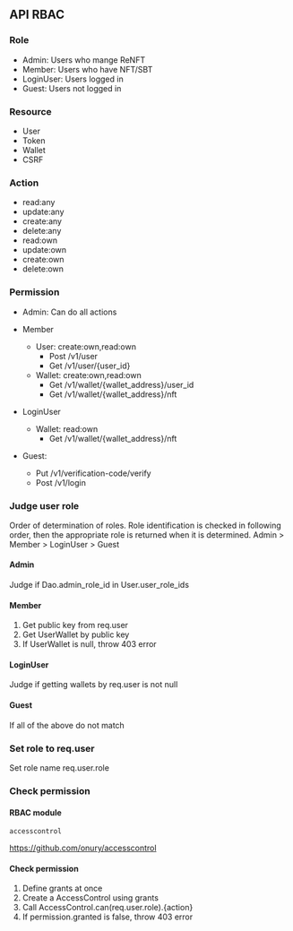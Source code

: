 ## API RBAC
### Role
- Admin: Users who mange ReNFT
- Member: Users who have NFT/SBT
- LoginUser: Users logged in
- Guest: Users not logged in
  
### Resource
- User
- Token
- Wallet
- CSRF

### Action
- read:any
- update:any
- create:any
- delete:any
- read:own
- update:own
- create:own
- delete:own

### Permission
- Admin: Can do all actions

- Member
  - User: create:own,read:own
    - Post /v1/user
    - Get /v1/user/{user_id}
  - Wallet: create:own,read:own
    - Get /v1/wallet/{wallet_address}/user_id
    - Get /v1/wallet/{wallet_address}/nft
  
- LoginUser
  - Wallet: read:own
    - Get /v1/wallet/{wallet_address}/nft

- Guest:
  - Put /v1/verification-code/verify
  - Post /v1/login

### Judge user role
Order of determination of roles.
Role identification is checked in following order, then  the appropriate role is returned when it is determined.
 Admin > Member > LoginUser > Guest
 
#### Admin
Judge if Dao.admin_role_id in User.user_role_ids

#### Member
1. Get public key from req.user
2. Get UserWallet by public key
3. If UserWallet is null, throw 403 error

#### LoginUser
Judge if getting wallets by req.user is not null

#### Guest
If all of the above do not match
### Set role to req.user
Set role name req.user.role

### Check permission
#### RBAC module
`accesscontrol`

https://github.com/onury/accesscontrol

#### Check permission
1. Define grants at once
2. Create a AccessControl using grants
3. Call AccessControl.can(req.user.role).{action}
4. If permission.granted is false, throw 403 error
